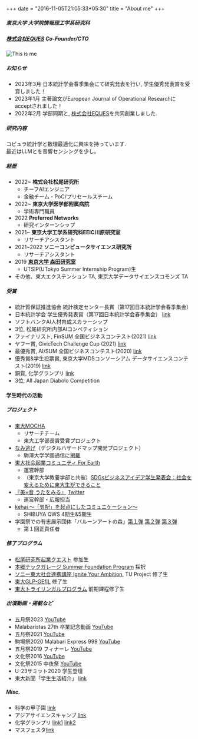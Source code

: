 +++
date = "2016-11-05T21:05:33+05:30"
title = "About me"
+++

##### 東京大学 大学院情報理工学系研究科
##### [株式会社EQUES](https://www.eques.co.jp) Co-Founder/CTO  

![This is me][1]


##### お知らせ
* 2023年3月 日本統計学会春季集会にて研究発表を行い, 学生優秀発表賞を受賞しました！
* 2023年1月 主著論文がEuropean Journal of Operational Researchにacceptされました！
* 2022年2月 学部同期と, [株式会社EQUES](https://www.eques.co.jp)を共同創業しました.

##### 研究内容
コピュラ統計学と数理最適化に興味を持っています.   
最近はLLMとを音響センシングを少し。

##### 経歴
* 2022~ **株式会社松尾研究所**
    - チーフAIエンジニア
    - 金融チーム・PoC/プリセールスチーム
* 2022~ **東京大学医学部附属病院** 
    - 学術専門職員
* 2022 **Preferred Networks**
    - 研究インターンシップ
* 2021~ **東京大学工学系研究科EEIC川原研究室** 
    - リサーチアシスタント
* 2021~2022 **ソニーコンピュータサイエンス研究所** 
    - リサーチアシスタント
* 2019 [**東京大学 森田研究室**](http://www.hsd.k.u-tokyo.ac.jp/contents/member.html) 
    - UTSIP(UTokyo Summer Internship Program)生
* その他、東大エクステンション TA, 東京大学データサイエンスコモンズ TA

##### 受賞
* 統計質保証推進協会 統計検定センター長賞（第17回日本統計学会春季集会）
* 日本統計学会 学生優秀発表賞（第17回日本統計学会春季集会） [link](https://www.jss.gr.jp/wp-content/uploads/17th-shunki-houkoku.pdf)
* ソフトバンクAI人材育成スカラーシップ
* 3位, 松尾研究所内部AIコンペティション
* ファイナリスト, FinSUM 全国ビジネスコンテスト(2021) [link]()
* ヤフー賞, CivicTech Challenge Cup (2021) [link](https://ccc2021.code4japan.org)
* 最優秀賞, AI/SUM 全国ビジネスコンテスト(2020) [link]()
* 優秀賞&学生投票賞, 東京大学MDSコンソーシアム データサイエンスコンテスト(2019) [link]()
* 銅賞, 化学グランプリ [link](http://gp.csj.jp/media/common/gp2016results.pdf)
* 3位, All Japan Diabolo Competition


#### 学生時代の活動
##### プロジェクト
* [東大MOCHA](https://mocha.t.u-tokyo.ac.jp) 
    - リサーチチーム
    - 東大工学部長賞受賞プロジェクト
* [なみ逃げ](https://www.komazawa-u.ac.jp/news/extracurricular/2021/1215-10942.html)（デジタルハザードマップ開発プロジェクト）
    - 駒澤大学学園通信に[掲載](https://www.komazawa-u.ac.jp/topics/files/gakuen_tsushin352.pdf)
* [東大社会起業コミュニティ For Earth](https://forearthut.com)
    -  運営幹部
    - （東京大学教養学部と共催）[SDGsビジネスアイデア学生発表会：社会を変えるために東大生ができること](http://presentation.sdgs.c.u-tokyo.ac.jp/poster2022.html)
* [『美×音 うたをみる』](https://utawomiru.net) [Twitter](https://twitter.com/bion_exibi_conc)
    - 運営幹部・広報担当
* [kehai 〜「気配」を起点にしたコミュニケーション〜](https://shibuya-qws.com/project/kehai)
    - SHIBUYA QWS 4期生&5期生 
* 学園祭での有志展示団体「バルーンアートの森」[第１弾](https://gogatsusai.jp/95/visitor/campus/kikaku/398) [第２弾](https://www.komabasai.net/73/visitor/project/427) [第３弾](https://gogatsusai.jp/96/visitor/kikaku/560/)
    - 第１回正責任者

##### 修了プログラム
* [松尾研究所起業クエスト](https://weblab.t.u-tokyo.ac.jp/kigyoquest/) 参加生
* [本郷テックガレージ Summer Foundation Program]() 採択
* [ソニー東大社会連携講座 Ignite Your Ambition](https://ignite-your-ambition.com), TU Project 修了生
* [東大GLP-GEfIL](https://www.glp.u-tokyo.ac.jp) 修了生
* [東大トライリンガルプログラム](http://www.cgcs.c.u-tokyo.ac.jp/tlp/) 前期課程修了生



##### 出演動画・掲載など
* 五月祭2023 [YouTube](https://m.youtube.com/watch?v=VMTi41X5jqM&pp=ygUNVFMgcmV2b2x1dGlvbg%3D%3D)
* Malabaristas 27th 卒業記念動画 [YouTube](https://www.youtube.com/watch?v=dTdfhJqUMZ4)
* 五月祭2021 [YouTube](https://www.youtube.com/watch?v=u07cxDtxN-o)
* 駒場祭2020 Malabari Express 999 [YouTube](https://www.youtube.com/watch?v=d9ymiS7msO0)
* 五月祭2019 フィナーレ [YouTube](https://www.youtube.com/watch?v=wtmxxMY3ju8)
* 文化祭2016 [YouTube](https://www.youtube.com/watch?v=moXHALZKg6w)
* 文化祭2015 中夜祭 [YouTube](https://www.youtube.com/watch?v=BbQ4kZXcXEQ)
* U-23サミット2020 学生登壇
* 東大新聞「学生生活紹介」 [link](https://www.todaishimbun.org/koukigakuseiseikatsu20210619/)

##### Misc.
* 科学の甲子園 [link](https://www.gakko.otsuka.tsukuba.ac.jp/wp/wp-content/uploads/2017/02/ff28f9fc78e86512869a2242bff5376c.pdf)
* アジアサイエンスキャンプ [link](https://www.jst.go.jp/cpse/risushien/asc/pdf/report_asc2017.pdf)
* 化学グランプリ [link1](http://gp.csj.jp/results/gp2016.html) [link2](https://www.gakko.otsuka.tsukuba.ac.jp/wp/wp-content/uploads/2015/04/2c39a0e414cf58ff3186e3c67899feb7.pdf)
* マスフェスタ[link](https://otemae-hs.ed.jp/ssh/dat/2015mathfesta_report.pdf)


[1]: /img/me.png




